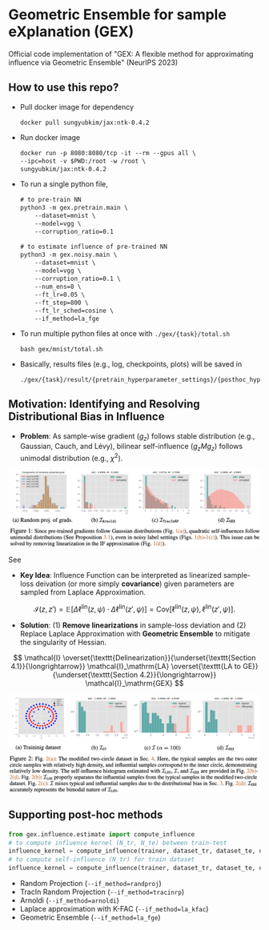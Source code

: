# Geometric Ensemble for sample eXplanation (GEX)

Official code implementation of "GEX: A flexible method for approximating influence via Geometric Ensemble" (NeurIPS 2023)

## How to use this repo?

* Pull docker image for dependency

    ```shell
    docker pull sungyubkim/jax:ntk-0.4.2
    ```

* Run docker image

    ```shell
    docker run -p 8080:8080/tcp -it --rm --gpus all \
    --ipc=host -v $PWD:/root -w /root \
    sungyubkim/jax:ntk-0.4.2
    ```

* To run a single python file, 

    ```shell
    # to pre-train NN
    python3 -m gex.pretrain.main \
        --dataset=mnist \
        --model=vgg \
        --corruption_ratio=0.1
    ```

    ```shell
    # to estimate influence of pre-trained NN
    python3 -m gex.noisy.main \
        --dataset=mnist \
        --model=vgg \
        --corruption_ratio=0.1 \
        --num_ens=8 \
        --ft_lr=0.05 \
        --ft_step=800 \
        --ft_lr_sched=cosine \
        --if_method=la_fge
    ```

* To run multiple python files at once with `./gex/{task}/total.sh`

    ```shell
    bash gex/mnist/total.sh
    ```

* Basically, results files (e.g., log, checkpoints, plots) will be saved in 

    ```shell
    ./gex/{task}/result/{pretrain_hyperparameter_settings}/{posthoc_hyperparameter_settings}
    ```

## Motivation: Identifying and Resolving Distributional Bias in Influence

* **Problem**: As sample-wise gradient ($g_z$) follows stable distribution (e.g., Gaussian, Cauch, and Lévy), bilinear self-influence ($g_z M g_z$) follows unimodal distribution (e.g., $\chi^2$). 

![](./figs/problem.png)

See 

* **Key Idea**: Influence Function can be interpreted as linearized sample-loss deivation (or more simply **covariance**) given parameters are sampled from Laplace Approximation. 

$$
\mathcal{I}(z,z') 
= \mathbb{E}[ \Delta \ell^\mathrm{lin}(z, \psi) \cdot \Delta \ell^\mathrm{lin}(z', \psi)]
= \mathrm{Cov}[\ell^\mathrm{lin}(z,\psi), \ell^\mathrm{lin}(z', \psi)].
$$

* **Solution**: (1) **Remove linearizations** in sample-loss deviation and (2) Replace Laplace Approximation with **Geometric Ensemble** to mitigate the singularity of Hessian.

$$
\mathcal{I}
\overset{\texttt{Delinearization}}{\underset{\texttt{Section 4.1}}{\longrightarrow}}
\mathcal{I}_\mathrm{LA}
\overset{\texttt{LA to GE}}{\underset{\texttt{Section 4.2}}{\longrightarrow}}
\mathcal{I}_\mathrm{GEX}
$$

![](./figs/solution.png)

## Supporting post-hoc methods

```python
from gex.influence.estimate import compute_influence
# to compute influence kernel (N_tr, N_te) between train-test
influence_kernel = compute_influence(trainer, dataset_tr, dataset_te, dataset_opt , self_influence=False)
# to compute self-influence (N_tr) for train dataset
influence_kernel = compute_influence(trainer, dataset_tr, dataset_te, dataset_opt , self_influence=True)
```

* Random Projection (`--if_method=randproj`)
* TracIn Random Projection (`--if_method=tracinrp`)
* Arnoldi (`--if_method=arnoldi`)
* Laplace approximation with K-FAC (`--if_method=la_kfac`)
* Geometric Ensemble (`--if_method=la_fge`)